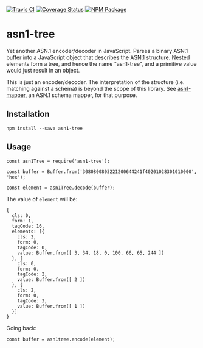 [![Travis CI](https://img.shields.io/travis/atesgoral/node-asn1-tree.svg)](https://travis-ci.org/atesgoral/node-asn1-tree)
[![Coverage Status](https://img.shields.io/coveralls/atesgoral/node-asn1-tree.svg)](https://coveralls.io/github/atesgoral/node-asn1-tree?branch=master)
[![NPM Package](https://img.shields.io/npm/v/asn1-tree.svg)](https://www.npmjs.com/package/asn1-tree)

# asn1-tree

Yet another ASN.1 encoder/decoder in JavaScript. Parses a binary ASN.1 buffer into a JavaScript object that describes the ASN.1 structure. Nested elements form a tree, and hence the name "asn1-tree", and a primitive value would just result in an object.

This is just an encoder/decoder. The interpretation of the structure (i.e. matching against a schema) is beyond the scope of this library. See [asn1-mapper](https://www.npmjs.com/package/asn1-tree), an ASN.1 schema mapper, for that purpose.

## Installation

```
npm install --save asn1-tree
```

## Usage

```
const asn1Tree = require('asn1-tree');

const buffer = Buffer.from('3080800803221200644241f40201028301010000', 'hex');

const element = asn1Tree.decode(buffer);
```

The value of `element` will be:

```
{
  cls: 0,
  form: 1,
  tagCode: 16,
  elements: [{
    cls: 2,
    form: 0,
    tagCode: 0,
    value: Buffer.from([ 3, 34, 18, 0, 100, 66, 65, 244 ])
  }, {
    cls: 0,
    form: 0,
    tagCode: 2,
    value: Buffer.from([ 2 ])
  }, {
    cls: 2,
    form: 0,
    tagCode: 3,
    value: Buffer.from([ 1 ])
  }]
}
```

Going back:

```
const buffer = asn1tree.encode(element);
```
